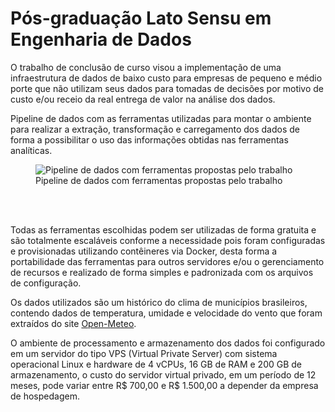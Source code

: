 # Pós-graduação Lato Sensu em Engenharia de Dados

O trabalho de conclusão de curso visou a implementação de uma infraestrutura de dados de baixo custo para empresas de pequeno e médio porte que não utilizam seus dados para tomadas de decisões por motivo de custo e/ou receio da real entrega de valor na análise dos dados.

Pipeline de dados com as ferramentas utilizadas para montar o ambiente para realizar a extração, transformação e carregamento dos dados de forma a possibilitar o uso das informações obtidas nas ferramentas analíticas.

<figure>
  <img
  src="https://github.com/user-attachments/assets/a93362c4-30f2-44db-b360-f666a3cb2488"
  alt="Pipeline de dados com ferramentas propostas pelo trabalho">
  <figcaption>Pipeline de dados com ferramentas propostas pelo trabalho</figcaption>
</figure>
</br>
</br>

Todas as ferramentas escolhidas podem ser utilizadas de forma gratuita e são totalmente escaláveis conforme a necessidade pois foram configuradas e provisionadas utilizando contêineres via Docker, desta forma a portabilidade das ferramentas para outros servidores e/ou o gerenciamento de recursos e realizado de forma simples e padronizada com os arquivos de configuração.

Os dados utilizados são um histórico do clima de municípios brasileiros, contendo dados de temperatura, umidade e velocidade do vento que foram extraídos do site [Open-Meteo](https://open-meteo.com/).

O ambiente de processamento e armazenamento dos dados foi configurado em um servidor do tipo VPS (Virtual Private Server) com sistema operacional Linux e hardware de 4 vCPUs, 16 GB de RAM e 200 GB de armazenamento, o custo do servidor virtual privado, em um período de 12 meses, pode variar entre R$ 700,00 e R$ 1.500,00 a depender da empresa de hospedagem.
